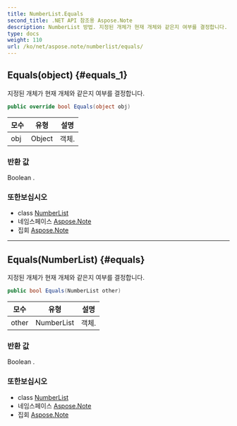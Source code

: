 ```yaml
---
title: NumberList.Equals
second_title: .NET API 참조용 Aspose.Note
description: NumberList 방법. 지정된 개체가 현재 개체와 같은지 여부를 결정합니다.
type: docs
weight: 110
url: /ko/net/aspose.note/numberlist/equals/
---
```

## Equals(object) {#equals_1}

지정된 개체가 현재 개체와 같은지 여부를 결정합니다.

```csharp
public override bool Equals(object obj)
```

| 모수 | 유형 | 설명 |
| --- | --- | --- |
| obj | Object | 객체. |

### 반환 값

Boolean .

### 또한보십시오

* class [NumberList](../)
* 네임스페이스 [Aspose.Note](../../numberlist/)
* 집회 [Aspose.Note](../../../)

---

## Equals(NumberList) {#equals}

지정된 개체가 현재 개체와 같은지 여부를 결정합니다.

```csharp
public bool Equals(NumberList other)
```

| 모수 | 유형 | 설명 |
| --- | --- | --- |
| other | NumberList | 객체. |

### 반환 값

Boolean .

### 또한보십시오

* class [NumberList](../)
* 네임스페이스 [Aspose.Note](../../numberlist/)
* 집회 [Aspose.Note](../../../)


